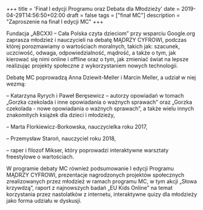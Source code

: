 +++
title = 'Finał I edycji Programu oraz Debata dla Młodzieży'
date = 2019-04-29T14:56:50+02:00
draft = false
tags = ["finał MC"]
description = "Zaproszenie na finał I edycji MC"
+++

Fundacja „ABCXXI – Cała Polska czyta dzieciom” przy wsparciu Google.org
zaprasza młodzież i nauczycieli na debatę MĄDRZY CYFROWI, podczas której
porozmawiamy o wartościach moralnych, takich jak: szacunek, uczciwość, odwaga,
odpowiedzialność, mądrość, a także o tym, jak kierować się nimi online i
offline oraz o tym, jak zmieniać świat na lepsze realizując projekty społeczne
z wykorzystaniem nowych technologii.

Debatę MC poprowadzą Anna Dziewit-Meller i Marcin Meller, a udział w niej
wezmą:

– Katarzyna Ryrych i Paweł Beręsewicz – autorzy opowiadań w tomach „Gorzka
  czekolada i inne opowiadania o ważnych sprawach” oraz „Gorzka czekolada -
  nowe opowiadania o ważnych sprawach”, a także wielu innych znakomitych
  książek dla dzieci i młodzieży,

– Marta Florkiewicz-Borkowska, nauczycielka roku 2017,

– Przemysław Staroń, nauczyciel roku 2018,

– raper i filozof Mikser, który poprowadzi interaktywne warsztaty freestylowe o
  wartościach.

W programie debaty MC również podsumowanie I edycji Programu MĄDRZY CYFROWI,
prezentacje nagrodzonych projektów społecznych zrealizowanych przez młodzież w
ramach programu MC, w tym akcji „Słowa krzywdzą”, raport z najnowszych badań
„EU Kids Online” na temat korzystania przez nastolatków z internetu,
interaktywne quizy dla młodzieży jako forma udziału w dyskusji.
